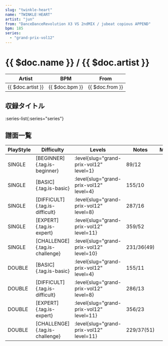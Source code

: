 ```yaml
---
slug: "twinkle-heart"
name: "TWINKLE♡HEART"
artist: "jun"
from: "DanceDanceRevolution X3 VS 2ndMIX / jubeat copious APPEND"
bpm: 185
series:
  - "grand-prix-vol12"
---
```


# {{ $doc.name }} / {{ $doc.artist }}

|Artist|BPM|From|
|------|---|----|
|{{ $doc.artist }}|{{ $doc.bpm }}|{{ $doc.from }}|

## 収録タイトル

:series-list{:series="series"}

## 譜面一覧

|PlayStyle|Difficulty|Levels|Notes|Movie|
|---------|----------|------|-----|-----|
|SINGLE|[BEGINNER]{.tag.is-beginner}|<div class="field is-grouped is-grouped-multiline"> :level{slug="grand-prix-vol12" level=1}</div>|89/12||
|SINGLE|[BASIC]{.tag.is-basic}|<div class="field is-grouped is-grouped-multiline"> :level{slug="grand-prix-vol12" level=4}</div>|155/10||
|SINGLE|[DIFFICULT]{.tag.is-difficult}|<div class="field is-grouped is-grouped-multiline"> :level{slug="grand-prix-vol12" level=8}</div>|287/16||
|SINGLE|[EXPERT]{.tag.is-expert}|<div class="field is-grouped is-grouped-multiline"> :level{slug="grand-prix-vol12" level=11}</div>|359/52||
|SINGLE|[CHALLENGE]{.tag.is-challenge}|<div class="field is-grouped is-grouped-multiline"> :level{slug="grand-prix-vol12" level=10}</div>|231/36(49)||
|DOUBLE|[BASIC]{.tag.is-basic}|<div class="field is-grouped is-grouped-multiline"> :level{slug="grand-prix-vol12" level=4}</div>|155/11||
|DOUBLE|[DIFFICULT]{.tag.is-difficult}|<div class="field is-grouped is-grouped-multiline"> :level{slug="grand-prix-vol12" level=8}</div>|286/13||
|DOUBLE|[EXPERT]{.tag.is-expert}|<div class="field is-grouped is-grouped-multiline"> :level{slug="grand-prix-vol12" level=11}</div>|356/23||
|DOUBLE|[CHALLENGE]{.tag.is-challenge}|<div class="field is-grouped is-grouped-multiline"> :level{slug="grand-prix-vol12" level=11}</div>|229/37(51)||
